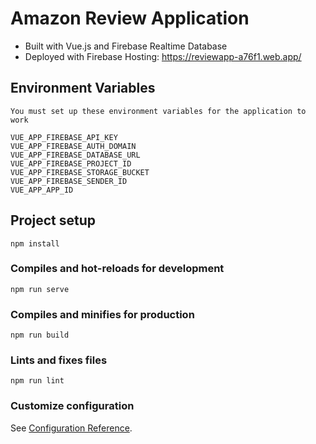 # Amazon Review Application

* Built with Vue.js and Firebase Realtime Database
* Deployed with Firebase Hosting: https://reviewapp-a76f1.web.app/

## Environment Variables
```
You must set up these environment variables for the application to work

VUE_APP_FIREBASE_API_KEY
VUE_APP_FIREBASE_AUTH_DOMAIN
VUE_APP_FIREBASE_DATABASE_URL
VUE_APP_FIREBASE_PROJECT_ID
VUE_APP_FIREBASE_STORAGE_BUCKET
VUE_APP_FIREBASE_SENDER_ID
VUE_APP_APP_ID

```

## Project setup
```
npm install
```

### Compiles and hot-reloads for development
```
npm run serve
```

### Compiles and minifies for production
```
npm run build
```

### Lints and fixes files
```
npm run lint
```

### Customize configuration
See [Configuration Reference](https://cli.vuejs.org/config/).
